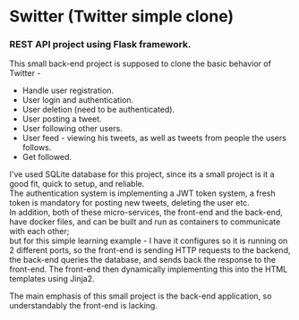 # Switter (Twitter simple clone)
### REST API project using Flask framework. 
  
This small back-end project is supposed to clone the basic behavior of Twitter -   
* Handle user registration. 
* User login and authentication. 
* User deletion (need to be authenticated).
* User posting a tweet. 
* User following other users.
* User feed - viewing his tweets, as well as tweets from people the users follows.
* Get followed.  
  
I've used SQLite database for this project, since its a small project is it a good fit, quick to setup, and reliable.  
The authentication system is implementing a JWT token system, a fresh token is mandatory for posting new tweets, deleting the user etc.  
In addition, both of these micro-services, the front-end and the back-end, have docker files, and can be built and run as containers to communicate with each other;   
but for this simple learning example - I have it configures so it is running on 2 different ports, so the front-end is sending HTTP requests to the backend,   
the back-end queries the database, and sends back the response to the front-end. The front-end then dynamically implementing this into the HTML templates using Jinja2.  

The main emphasis of this small project is the back-end application, so understandably the front-end is lacking.
